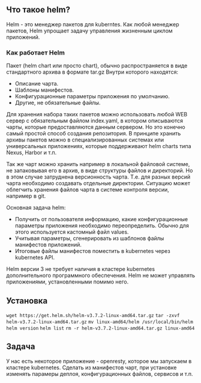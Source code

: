 ## Что такое helm?
Helm - это менеджер пакетов для kuberntes.
Как любой менеджер пакетов, Helm упрощает задачу управления жизненным циклом приложений.

### Как работает Helm
Пакет (helm chart или просто chart), обычно распространяется в виде стандартного архива в формате tar.gz
Внутри которого находятся:
* Описание чарта.
* Шаблоны манифестов.
* Конфигурационные параметры приложения по умолчанию. 
* Другие, не обязательные файлы.

Для хранения набора таких пакетов можно использовать любой WEB сервер с обязательным файлом index.yaml, в котором
описываются чарты, которые предоставляются данным сервером. Но это конечно самый простой способ создания репозитория. 
В принципе хранить архивы пакетов можно в специализированных системах или универсальных приложениях, которые 
поддерживают helm charts типа Nexus, Harbor и т.п.

Так же чарт можно хранить например в локальной файловой системе, не запаковывая его в архив, в виде структуры файлов 
и директорий. Но в этом случае затруднена версионность чарта. Т.е. для разных версий чарта необходимо создавать 
отдельные директории. Ситуацию может облегчить хранения файлов чарта в системе контроля версии, например в git.

Основная задача helm:
* Получить от пользователя информацию, какие конфигурационные параметры приложения необходимо переопределить.
Обычно для этого используется кастомный файл values.
* Учитывая параметры, сгенерировать из шаблонов файлы манифестов приложений.
* Итоговые файлы манифестов поместить в kubernetes через kubernetes API.

Helm версии 3 не требует наличия в кластере kubernetes дополнительного программного обеспечения.
Helm не может управлять приложениями, установленными помимо него.

## Установка
`wget https://get.helm.sh/helm-v3.7.2-linux-amd64.tar.gz`
`tar -zxvf helm-v3.7.2-linux-amd64.tar.gz`
`mv linux-amd64/helm /usr/local/bin/helm`
`helm version`
`helm list`
`rm -r helm-v3.7.2-linux-amd64.tar.gz linux-amd64`

## Задача
У нас есть некоторое приложение - openresty, которое мы запускаем в кластере kubernetes.
Cделать из манифестов чарт, при установке изменять парамеры деплоя, 
конфигурационных файлов, сервисов и т.п.